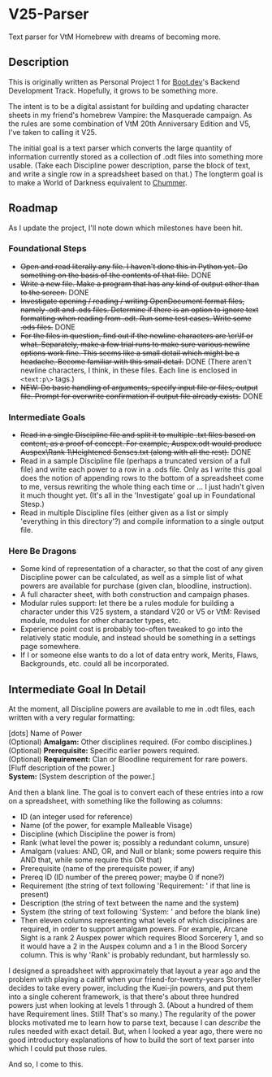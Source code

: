 # V25-Parser
Text parser for VtM Homebrew with dreams of becoming more.

## Description
This is originally written as Personal Project 1 for
[Boot.dev](https://www.boot.dev/)'s Backend Development Track.  Hopefully, it
grows to be something more.

The intent is to be a digital assistant for building and updating character
sheets in my friend's homebrew Vampire: the Masquerade campaign.  As the rules
are some combination of VtM 20th Anniversary Edition and V5, I've taken to
calling it V25.

The initial goal is a text parser which converts the large quantity of
information currently stored as a collection of .odt files into something
more usable.  (Take each Discipline power description, parse the block of
text, and write a single row in a spreadsheet based on that.)  The longterm
goal is to make a World of Darkness equivalent to
[Chummer](https://github.com/chummer5a/chummer5a/).

## Roadmap
As I update the project, I'll note down which milestones have been hit.

### Foundational Steps
* ~~Open and read literally any file.  I haven't done this in Python yet.  Do
something on the basis of the contents of that file.~~ DONE
* ~~Write a new file.  Make a program that has any kind of output other than
to the screen.~~ DONE
* ~~Investigate opening / reading / writing OpenDocument format files, namely
.odt and .ods files.  Determine if there is an option to ignore text formatting
when reading from .odt.  Run some test cases.  Write some .ods files.~~ DONE
* ~~For the files in question, find out if the newline characters are \cr\lf or
what.  Separately, make a few trial runs to make sure various newline
options work fine.  This seems like a small detail which might be a headache.
Become familiar with this small detail.~~ DONE (There aren't newline
characters, I think, in these files.  Each line is enclosed in `<text:p\>`
tags.)
* ~~NEW: Do basic handling of arguments, specify input file or files, output
file.  Prompt for overwrite confirmation if output file already exists.~~ DONE

### Intermediate Goals
* ~~Read in a single Discipline file and split it to multiple .txt files based
on content, as a proof of concept.  For example, Auspex.odt would produce
Auspex\Rank 1\Heightened Senses.txt (along with all the rest).~~ DONE
* Read in a sample Discipline file (perhaps a truncated version of a full file)
and write each power to a row in a .ods file.  Only as I write this goal does
the notion of appending rows to the bottom of a spreadsheet come to me, versus
rewriting the whole thing each time or ... I just hadn't given it much thought
yet.  (It's all in the 'Investigate' goal up in Foundational Stesp.)
* Read in multiple Discipline files (either given as a list or simply
'everything in this directory'?) and compile information to a single output
file.

### Here Be Dragons
* Some kind of representation of a character, so that the cost of any given
Discipline power can be calculated, as well as a simple list of what powers
are available for purchase (given clan, bloodline, instruction).
* A full character sheet, with both construction and campaign phases.
* Modular rules support: let there be a rules module for building a character
under this V25 system, a standard V20 or V5 or VtM: Revised module, modules for
other character types, etc.
* Experience point cost is probably too-often tweaked to go into the relatively
static module, and instead should be something in a settings page somewhere.
* If I or someone else wants to do a lot of data entry work, Merits, Flaws,
Backgrounds, etc. could all be incorporated.

## Intermediate Goal In Detail
At the moment, all Discipline powers are available to me in .odt files, each
written with a very regular formatting:

\[dots\] Name of Power  
(Optional) **Amalgam:** Other disciplines required.  (For combo disciplines.)  
(Optional) **Prerequisite:** Specific earlier powers required.  
(Optional) **Requirement:** Clan or Bloodline requirement for rare powers.  
\[Fluff description of the power.\]  
**System:** \[System description of the power.\]  

And then a blank line.  The goal is to convert each of these entries into a row
on a spreadsheet, with something like the following as columns:

* ID (an integer used for reference)
* Name (of the power, for example Malleable Visage)
* Discipline (which Discipline the power is from)
* Rank (what level the power is; possibly a redundant column, unsure)
* Amalgam (values: AND, OR, and Null or blank; some powers require this AND
that, while some require this OR that)
* Prerequisite (name of the prerequisite power, if any)
* Prereq ID (ID number of the prereq power; maybe 0 if none?)
* Requirement (the string of text following 'Requirement: ' if that line is
present)
* Description (the string of text between the name and the system)
* System (the string of text following 'System: ' and before the blank line)
* Then eleven columns representing what levels of which disciplines are
required, in order to support amalgam powers.  For example, Arcane Sight is a
rank 2 Auspex power which requires Blood Sorcerery 1, and so it would have a
2 in the Auspex column and a 1 in the Blood Sorcery column.  This is why 'Rank'
is probably redundant, but harmlessly so.

I designed a spreadsheet with approximately that layout a year ago and the
problem with playing a caitiff when your friend-for-twenty-years Storyteller
decides to take every power, including the Kuei-jin powers, and put them into
a single coherent framework, is that there's about three hundred powers just
when looking at levels 1 through 3.  (About a hundred of them have Requirement
lines.  Still!  That's so many.)  The regularity of the power blocks motivated
me to learn how to parse text, because I can *describe* the rules needed with
exact detail.  But, when I looked a year ago, there were no good introductory
explanations of how to build the sort of text parser into which I could put
those rules.

And so, I come to this.